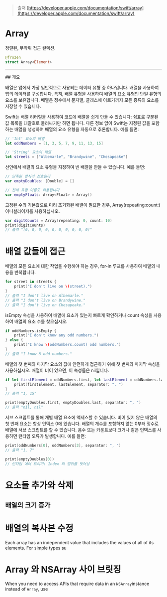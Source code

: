 
> 출처
> [https://developer.apple.com/documentation/swift/array](https://developer.apple.com/documentation/swift/array)


# Array
정렬된, 무작위 접근 컬렉션.

```swift
@frozen
struct Array<Element>
```

<hr class="overview">
## 개요 <a id="overview"></a>

배열은 앱에서 가장 일반적으로 사용되는 데이터 유형 중 하나입니다. 배열을 사용하여 앱의 데이터를 구성합니다. 특히, 배열 유형을 사용하여 배열의 요소 유형인 단일 유형의 요소를 보유합니다. 배열은 정수에서 문자열, 클래스에 이르기까지 모든 종류의 요소를 저장할 수 있습니다.

Swift는 배열 리터럴을 사용하여 코드에 배열을 쉽게 만들 수 있습니다: 쉼표로 구분된 값 목록을 대괄호로 둘러싸기만 하면 됩니다. 다른 정보 없이 Swift는 지정된 값을 포함하는 배열을 생성하여 배열의 요소 유형을 자동으로 추론합니다. 예를 들면:

```swift
// 'Int' 요소의 배열
let oddNumbers = [1, 3, 5, 7, 9, 11, 13, 15]

// 'String' 요소의 배열
let streets = ["Albemarle", "Brandywine", "Chesapeake"]
```

선언에서 배열의 요소 유형을 지정하여 빈 배열을 만들 수 있습니다. 예를 들면:

```swift
// 단축된 양식이 선호된다
var emptyDoubles: [Double] = []

// 전체 유형 이름도 허용됩니다
var emptyFloats: Array<Float> = Array()
```

고정된 수의 기본값으로 미리 초기화된 배열이 필요한 경우, Array(repeating:count:) 이니셜라이저를 사용하십시오.

```swift
var digitCounts = Array(repeating: 0, count: 10)
print(digitCounts)
// 출력 "[0, 0, 0, 0, 0, 0, 0, 0, 0, 0]"
```

# 배열 값들에 접근 <a id="accessing-array-values"></a>

배열의 모든 요소에 대한 작업을 수행해야 하는 경우, for-in 루프를 사용하여 배열의 내용을 반복합니다.

```swift
for street in streets {
    print("I don't live on \(street).")
}
// 출력 "I don't live on Albemarle."
// 출력 "I don't live on Brandywine."
// 출력 "I don't live on Chesapeake."
```

isEmpty 속성을 사용하여 배열에 요소가 있는지 빠르게 확인하거나 count 속성을 사용하여 배열의 요소 수를 찾으십시오.

```swift
if oddNumbers.isEmpty {
    print("I don't know any odd numbers.")
} else {
	print("I know \(oddNumbers.count) odd numbers.")
}
// 출력 "I know 8 odd numbers."
```

배열의 첫 번째와 마지막 요소의 값에 안전하게 접근하기 위해 첫 번째와 마지막 속성을 사용하십시오. 배열이 비어 있으면, 이 속성들은 nil입니다.

```swift
if let firstElement = oddNumbers.first, let lastElement = oddNumbers.last {
	print(firstElement, lastElement, separator: ", ")
}
// 출력 "1, 15"

print(emptyDoubles.first, emptyDoubles.last, separator: ", ")
// 출력 "nil, nil"
```

서브 스크립트를 통해 개별 배열 요소에 액세스할 수 있습니다. 비어 있지 않은 배열의 첫 번째 요소는 항상 인덱스 0에 있습니다. 배열의 개수를 포함하지 않는 0부터 정수로 배열에 서브 스크립트를 할 수 있습니다. 음수 또는 카운트보다 크거나 같은 인덱스를 사용하면 런타임 오류가 발생합니다. 예를 들면:

```swift
print(oddNumbers[0], oddNumbers[3], separator: ", ")
// 출력 "1, 7"

print(emptyDoubles[0])
// 런타임 에러 트리거: Index 의 범위를 벗어남
```

# 요소들 추가와 삭제 <a id="adding-and-removing-elements"></a>





## 배열의 크기 증가 <a id="growing-the-size-of-an-array"></a>

# 배열의 복사본 수정 <a id="modifying-copies-of-arrays"></a>

Each array has an independent value that includes the values of all of its elements. For simple types su

# Array 와 NSArray 사이 브릿징 <a id="bridging--between-array-and-nsarray"></a>

When you need to access APIs that require data in an `NSArray`instance instead of `Array`, use
